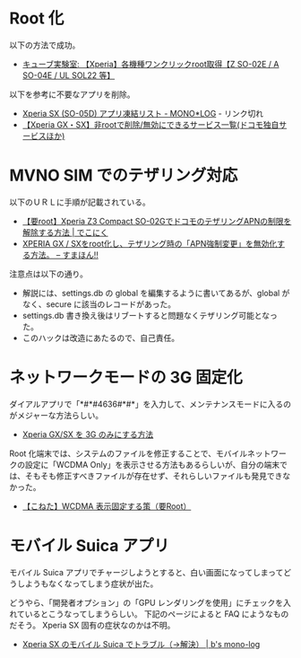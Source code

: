 # Root 化

以下の方法で成功。

- [キューブ実験室: 【Xperia】各機種ワンクリックroot取得【Z SO-02E / A SO-04E / UL SOL22 等】](http://cubeundcube.blogspot.jp/2013/11/xperiarootz-so-02e-so-04e.html)

以下を参考に不要なアプリを削除。

- [Xperia SX (SO-05D) アプリ凍結リスト - MONO*LOG](http://blog.lunasys.net/entry/1852.php) - リンク切れ
- [【Xperia GX・SX】非rootで削除/無効にできるサービス一覧(ドコモ独自サービスほか)](http://xperia-freaks.org/2012/08/13/nvalid-docomo-service/)

# MVNO SIM でのテザリング対応

以下のＵＲＬに手順が記載されている。

- [【要root】Xperia Z3 Compact SO-02GでドコモのテザリングAPNの制限を解除する方法 | でこにく](http://decoy284.net/2015/02/01/xperia-z3-compact-docomo-tethering-apn-lock-unlock/)
- [XPERIA GX / SXをroot化し、テザリング時の「APN強制変更」を無効化する方法。 – すまほん!!](http://smhn.info/201210-rooted-xperiagx-sx-can-disable-apn-dcmtrg)

注意点は以下の通り。

- 解説には、settings.db の global を編集するように書いてあるが、global がなく、secure に該当のレコードがあった。
- settings.db 書き換え後はリブートすると問題なくテザリング可能となった。
- このハックは改造にあたるので、自己責任。

# ネットワークモードの 3G 固定化

ダイアルアプリで「\*\#\*\#4636\#\*\#\*」を入力して、メンテナンスモードに入るのがメジャーな方法らしい。

- [Xperia GX/SX を 3G のみにする方法](http://67.org/uk/2012/09/xperia-3g-only.html)

Root 化端末では、システムのファイルを修正することで、モバイルネットワークの設定に「WCDMA Only」を表示させる方法もあるらしいが、自分の端末では、そもそも修正すべきファイルが存在せず、それらしいファイルも発見できなかった。

- [【こねた】WCDMA 表示固定する策（要Root）](http://xperia-freaks.org/2012/11/10/wcdma/)

# モバイル Suica アプリ

モバイル Suica アプリでチャージしようとすると、白い画面になってしまってどうしようもなくなってしまう症状が出た。

どうやら、「開発者オプション」の「GPU レンダリングを使用」にチェックを入れているとこうなってしまうらしい。
下記のページによると FAQ にようなものだそう。
Xperia SX 固有の症状なのかは不明。


- [Xperia SX のモバイル Suica でトラブル（→解決） | b's mono-log](http://www.mono-log.jp/archives/2012/09/xperia_sx_suica.php)

